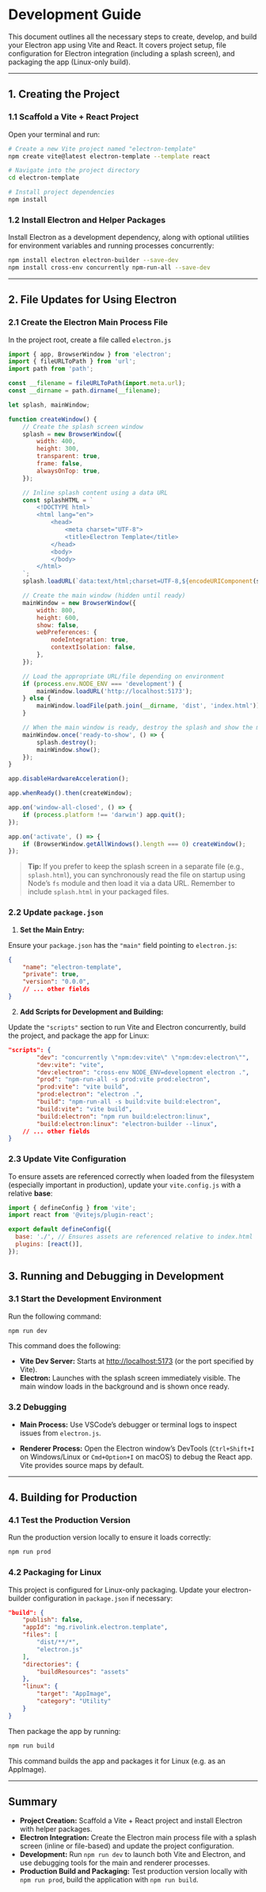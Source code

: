 # Development Guide

This document outlines all the necessary steps to create, develop, and build your Electron app using Vite and React. It covers project setup, file configuration for Electron integration (including a splash screen), and packaging the app (Linux-only build).

---

## 1. Creating the Project

### 1.1 Scaffold a Vite + React Project

Open your terminal and run:

```bash
# Create a new Vite project named "electron-template"
npm create vite@latest electron-template --template react

# Navigate into the project directory
cd electron-template

# Install project dependencies
npm install
```

### 1.2 Install Electron and Helper Packages

Install Electron as a development dependency, along with optional utilities for environment variables and running processes concurrently:

```bash
npm install electron electron-builder --save-dev
npm install cross-env concurrently npm-run-all --save-dev
```

---

## 2. File Updates for Using Electron

### 2.1 Create the Electron Main Process File

In the project root, create a file called `electron.js`

```javascript
import { app, BrowserWindow } from 'electron';
import { fileURLToPath } from 'url';
import path from 'path';

const __filename = fileURLToPath(import.meta.url);
const __dirname = path.dirname(__filename);

let splash, mainWindow;

function createWindow() {
    // Create the splash screen window
    splash = new BrowserWindow({
        width: 400,
        height: 300,
        transparent: true,
        frame: false,
        alwaysOnTop: true,
    });

    // Inline splash content using a data URL
    const splashHTML = `
        <!DOCTYPE html>
        <html lang="en">
            <head>
                <meta charset="UTF-8">
                <title>Electron Template</title>
            </head>
            <body>
            </body>
        </html>
    `;
    splash.loadURL(`data:text/html;charset=UTF-8,${encodeURIComponent(splashHTML)}`);

    // Create the main window (hidden until ready)
    mainWindow = new BrowserWindow({
        width: 800,
        height: 600,
        show: false,
        webPreferences: {
            nodeIntegration: true,
            contextIsolation: false,
        },
    });

    // Load the appropriate URL/file depending on environment
    if (process.env.NODE_ENV === 'development') {
        mainWindow.loadURL('http://localhost:5173');
    } else {
        mainWindow.loadFile(path.join(__dirname, 'dist', 'index.html'));
    }

    // When the main window is ready, destroy the splash and show the main window
    mainWindow.once('ready-to-show', () => {
        splash.destroy();
        mainWindow.show();
    });
}

app.disableHardwareAcceleration();

app.whenReady().then(createWindow);

app.on('window-all-closed', () => {
    if (process.platform !== 'darwin') app.quit();
});

app.on('activate', () => {
    if (BrowserWindow.getAllWindows().length === 0) createWindow();
});
```

> **Tip:** If you prefer to keep the splash screen in a separate file (e.g., `splash.html`), you can synchronously read the file on startup using Node’s `fs` module and then load it via a data URL. Remember to include `splash.html` in your packaged files.

### 2.2 Update `package.json`

1. **Set the Main Entry:**

Ensure your `package.json` has the `"main"` field pointing to `electron.js`:

```json
{
    "name": "electron-template",
    "private": true,
    "version": "0.0.0",
    // ... other fields
}
```

2. **Add Scripts for Development and Building:**

Update the `"scripts"` section to run Vite and Electron concurrently, build the project, and package the app for Linux:

```json
"scripts": {
        "dev": "concurrently \"npm:dev:vite\" \"npm:dev:electron\"",
        "dev:vite": "vite",
        "dev:electron": "cross-env NODE_ENV=development electron .",
        "prod": "npm-run-all -s prod:vite prod:electron",
        "prod:vite": "vite build",
        "prod:electron": "electron .",
        "build": "npm-run-all -s build:vite build:electron",
        "build:vite": "vite build",
        "build:electron": "npm run build:electron:linux",
        "build:electron:linux": "electron-builder --linux",
    // ... other fields
}
```

###  2.3 Update Vite Configuration

To ensure assets are referenced correctly when loaded from the filesystem (especially important in production), update your `vite.config.js` with a relative **base**:

```javascript
import { defineConfig } from 'vite';
import react from '@vitejs/plugin-react';

export default defineConfig({
  base: './', // Ensures assets are referenced relative to index.html
  plugins: [react()],
});
```

## 3. Running and Debugging in Development

### 3.1 Start the Development Environment

Run the following command:

```bash
npm run dev
```

This command does the following:
- **Vite Dev Server:** Starts at [http://localhost:5173](http://localhost:5173) (or the port specified by Vite).
- **Electron:** Launches with the splash screen immediately visible. The main window loads in the background and is shown once ready.

### 3.2 Debugging

- **Main Process:**
  Use VSCode’s debugger or terminal logs to inspect issues from `electron.js`.

- **Renderer Process:**
  Open the Electron window’s DevTools (`Ctrl+Shift+I` on Windows/Linux or `Cmd+Option+I` on macOS) to debug the React app. Vite provides source maps by default.

---

## 4. Building for Production

### 4.1 Test the Production Version

Run the production version locally to ensure it loads correctly:

```bash
npm run prod
```

### 4.2 Packaging for Linux

This project is configured for Linux-only packaging. Update your electron-builder configuration in `package.json` if necessary:

```json
"build": {
    "publish": false,
    "appId": "mg.rivolink.electron.template",
    "files": [
        "dist/**/*",
        "electron.js"
    ],
    "directories": {
        "buildResources": "assets"
    },
    "linux": {
        "target": "AppImage",
        "category": "Utility"
    }
}
```

Then package the app by running:

```bash
npm run build
```

This command builds the app and packages it for Linux (e.g. as an AppImage).

---

## Summary

- **Project Creation:**
  Scaffold a Vite + React project and install Electron with helper packages.
- **Electron Integration:**
  Create the Electron main process file with a splash screen (inline or file-based) and update the project configuration.
- **Development:**
  Run `npm run dev` to launch both Vite and Electron, and use debugging tools for the main and renderer processes.
- **Production Build and Packaging:**
  Test production version locally with `npm run prod`, build the application with `npm run build`.
